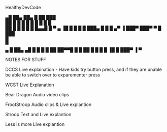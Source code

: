 HealthyDevCode

▄█ ██▄   ██▄       █    ██   ███   
██ █  █  █  █      █    █ █  █  █  
██ █   █ █   █     █    █▄▄█ █ ▀ ▄ 
▐█ █  █  █  █      ███▄ █  █ █  ▄▀ 
 ▐ ███▀  ███▀          ▀   █ ███   
                          █        
                         ▀      
		 ▄  █ ██▄   ▄█ 
		█   █ █  █  ██ 
		██▀▀█ █   █ ██ 
		█   █ █  █  ▐█ 
		   █  ███▀   ▐ 
		  ▀            
               



NOTES FOR STUFF

DCCS
Live explaination - Have kids try button press, and if they are unable be able to switch over to exparementer press

WCST
Live Explanation

Bear Dragon
Audio video clips 

FrootStroop
Audio clips & Live explantion 


Stroop
Text and Live explantion 

Less is more
Live explantion 


